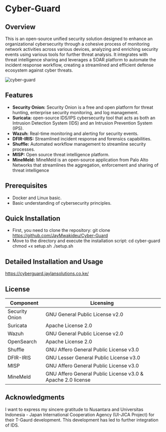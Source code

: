 # Cyber-Guard

## Overview
This is an open-source unified security solution designed to enhance an organizational 
cybersecurity through a cohesive process of monitoring network activities across various 
devices, analyzing and enriching security events using various tools for further threat analysis. 
It integrates with threat intelligence sharing and leverages a SOAR platform to automate the 
incident response workflow, creating a streamlined and efficient defense ecosystem against 
cyber threats.

![cyber-guard](https://github.com/JayMwakideu/Unified-Cyber-Guard-/assets/20043716/1a9238dc-dd22-4e1a-b257-531e1a6be9b1)


## Features
- **Security Onion:** Security Onion is a free and open platform for threat hunting, enterprise security monitoring, and log management.
- **Suricata:** open-source IDS/IPS cybersecurity tool that acts as both an Intrusion Detection System (IDS) and an Intrusion Prevention System (IPS).
- **Wazuh:** Real-time monitoring and alerting for security events.
- **DFIR-IRIS:** Streamlined incident response and forensics capabilities.
- **Shuffle:** Automated workflow management to streamline security processes.
- **MISP:** Open source threat intelligence platform.
- **MineMeld:** MineMeld is an open-source application from Palo Alto Networks that streamlines the aggregation, enforcement and sharing of threat intelligence

## Prerequisites
- Docker and Linux basic.
- Basic understanding of cybersecurity principles.

## Quick Installation
- First, you need to clone the repository:
  git clone https://github.com/JayMwakideu/Cyber-Guard
- Move to the directory and execute the installation script:
  cd cyber-guard
  chmod +x setup.sh
  ./setup.sh

## Detailed Installation and Usage

https://cyberguard.jaylansolutions.co.ke/

## License


| Component | Licensing |
|-----------|-----------|
| Security Onion | GNU General Public License v2.0 |
| Suricata| Apache License 2.0 |
| Wazuh | GNU General Public License v2.0 |
| OpenSearch | Apache License 2.0 |
| Shuffle | GNU Affero General Public License v3.0 |
| DFIR-IRIS | GNU Lesser General Public License v3.0 |
| MISP | GNU Affero General Public License v3.0 | 
| MineMeld | GNU Affero General Public License v3.0 & Apache 2.0 license| 

## Acknowledgments

I want to express my sincere gratitude to Nusantara and Universitas Indonesia - Japan International Cooperation Agency (UI-JICA Project) for their T-Gaurd development. This development has led to further integration of IDS.



